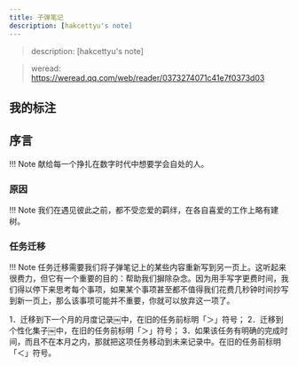 ```yaml
---
title: 子弹笔记
description: [hakcettyu's note]
---
```


> description: [hakcettyu's note]

> weread: https://weread.qq.com/web/reader/0373274071c41e7f0373d03


## 我的标注

## 序言

!!! Note 
    献给每一个挣扎在数字时代中想要学会自处的人。

### 原因

!!! Note 
    我们在遇见彼此之前，都不受恋爱的羁绊，在各自喜爱的工作上略有建树。

### 任务迁移

!!! Note 
    任务迁移需要我们将子弹笔记上的某些内容重新写到另一页上。这听起来很费力，但它有一个重要的目的：帮助我们摒除杂念。因为用手写字更费时间，我们得以停下来思考每个事项，如果某个事项甚至都不值得我们花费几秒钟时间抄写到新一页上，那么该事项可能并不重要，你就可以放弃这一项了。

1．迁移到下一个月的月度记录￼中，在旧的任务前标明「＞」符号；
2．迁移到个性化集子￼中，在旧的任务前标明「＞」符号；
3．如果该任务有明确的完成时间，而且不在本月之内，那就把这项任务移动到未来记录中。在旧的任务前标明「＜」符号。

